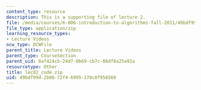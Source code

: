 ```yaml
---
content_type: resource
description: This is a supporting file of lecture 2.
file: /media/courses/6-006-introduction-to-algorithms-fall-2011/49bdf99d2b0672f46995170c0f956569_lec02_code.zip
file_type: application/zip
learning_resource_types:
- Lecture Videos
ocw_type: OCWFile
parent_title: Lecture Videos
parent_type: CourseSection
parent_uid: 6af424cb-24d7-0b69-cb7c-86df8a25a92a
resourcetype: Other
title: lec02_code.zip
uid: 49bdf99d-2b06-72f4-6995-170c0f956569
---
```

